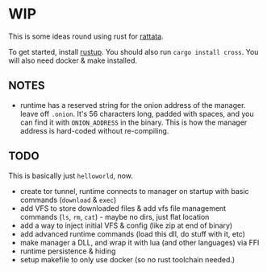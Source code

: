 # WIP

This is some ideas round using rust for [rattata](https://github.com/notnullgames/rattata).

To get started, install [rustup](https://rustup.rs/). You should also run `cargo install cross`. You will also need docker & make installed.


## NOTES

- runtime has a reserved string for the onion address of the manager. leave off `.onion`. It's 56 characters long, padded with spaces, and you can find it with `ONION_ADDRESS` in the binary. This is how the manager address is hard-coded without re-compiling.

## TODO

This is basically just `helloworld`, now.

- create tor tunnel, runtime connects to manager on startup with basic commands (`download` & `exec`)
- add VFS to store downloaded files & add vfs file management commands (`ls`, `rm`, `cat`) - maybe no dirs, just flat location
- add a way to inject initial VFS & config (like zip at end of binary)
- add advanced runtime commands (load this dll, do stuff with it, etc)
- make manager a DLL, and wrap it with lua (and other languages) via FFI
- runtime persistence & hiding
- setup makefile to only use docker (so no rust toolchain needed.)